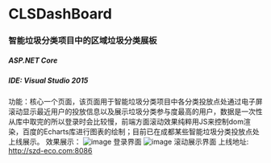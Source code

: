 # CLSDashBoard
### 智能垃圾分类项目中的区域垃圾分类展板
##### ASP.NET Core
##### IDE: Visual Studio 2015
 功能：核心一个页面，该页面用于智能垃圾分类项目中各分类投放点处通过电子屏滚动显示最近用户的投放信息以及展示垃圾分类参与度最高的用户，数据是一次性从库中取完的所以登录时会比较慢，前端方面滚动效果纯粹用JS来控制dom渲染，百度的Echarts库进行图表的绘制；目前已在成都某些智能垃圾分类投放点处上线展示。
 效果展示：
 ![image](https://github.com/czhiemma/CLSDashBoard/blob/master/QQ%E5%9B%BE%E7%89%8720210122201444.png)
 登录界面
 ![image](https://github.com/czhiemma/CLSDashBoard/blob/master/QQ%E5%9B%BE%E7%89%8720210122201608.png)
 滚动展示界面
上线地址: http://szd-eco.com:8086
